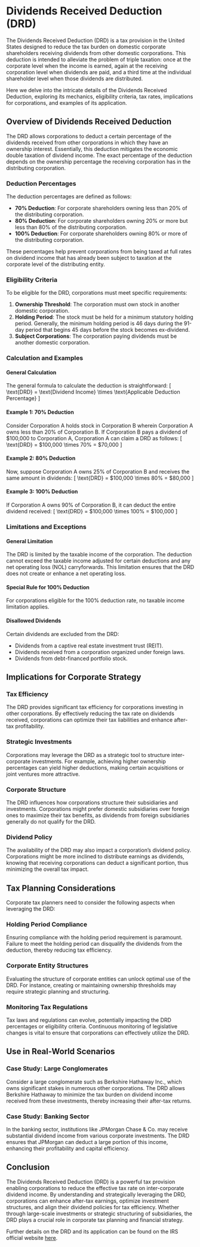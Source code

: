 # Dividends Received Deduction (DRD)

The Dividends Received Deduction (DRD) is a tax provision in the United States designed to reduce the tax burden on domestic corporate shareholders receiving dividends from other domestic corporations. This deduction is intended to alleviate the problem of triple taxation: once at the corporate level when the income is earned, again at the receiving corporation level when dividends are paid, and a third time at the individual shareholder level when those dividends are distributed. 

Here we delve into the intricate details of the Dividends Received Deduction, exploring its mechanics, eligibility criteria, tax rates, implications for corporations, and examples of its application.

## Overview of Dividends Received Deduction

The DRD allows corporations to deduct a certain percentage of the dividends received from other corporations in which they have an ownership interest. Essentially, this deduction mitigates the economic double taxation of dividend income. The exact percentage of the deduction depends on the ownership percentage the receiving corporation has in the distributing corporation.

### Deduction Percentages

The deduction percentages are defined as follows:
- **70% Deduction**: For corporate shareholders owning less than 20% of the distributing corporation.
- **80% Deduction**: For corporate shareholders owning 20% or more but less than 80% of the distributing corporation.
- **100% Deduction**: For corporate shareholders owning 80% or more of the distributing corporation.

These percentages help prevent corporations from being taxed at full rates on dividend income that has already been subject to taxation at the corporate level of the distributing entity.

### Eligibility Criteria

To be eligible for the DRD, corporations must meet specific requirements:
1. **Ownership Threshold**: The corporation must own stock in another domestic corporation.
2. **Holding Period**: The stock must be held for a minimum statutory holding period. Generally, the minimum holding period is 46 days during the 91-day period that begins 45 days before the stock becomes ex-dividend.
3. **Subject Corporations**: The corporation paying dividends must be another domestic corporation.

### Calculation and Examples

#### General Calculation

The general formula to calculate the deduction is straightforward:
\[ \text{DRD} = \text{Dividend Income} \times \text{Applicable Deduction Percentage} \]

#### Example 1: 70% Deduction
Consider Corporation A holds stock in Corporation B wherein Corporation A owns less than 20% of Corporation B. If Corporation B pays a dividend of $100,000 to Corporation A, Corporation A can claim a DRD as follows:
\[ \text{DRD} = \$100,000 \times 70\% = \$70,000 \]

#### Example 2: 80% Deduction
Now, suppose Corporation A owns 25% of Corporation B and receives the same amount in dividends:
\[ \text{DRD} = \$100,000 \times 80\% = \$80,000 \]

#### Example 3: 100% Deduction
If Corporation A owns 90% of Corporation B, it can deduct the entire dividend received:
\[ \text{DRD} = \$100,000 \times 100\% = \$100,000 \]

### Limitations and Exceptions

#### General Limitation

The DRD is limited by the taxable income of the corporation. The deduction cannot exceed the taxable income adjusted for certain deductions and any net operating loss (NOL) carryforwards. This limitation ensures that the DRD does not create or enhance a net operating loss.

#### Special Rule for 100% Deduction

For corporations eligible for the 100% deduction rate, no taxable income limitation applies.

#### Disallowed Dividends

Certain dividends are excluded from the DRD:
- Dividends from a captive real estate investment trust (REIT).
- Dividends received from a corporation organized under foreign laws.
- Dividends from debt-financed portfolio stock.

## Implications for Corporate Strategy

### Tax Efficiency

The DRD provides significant tax efficiency for corporations investing in other corporations. By effectively reducing the tax rate on dividends received, corporations can optimize their tax liabilities and enhance after-tax profitability.

### Strategic Investments

Corporations may leverage the DRD as a strategic tool to structure inter-corporate investments. For example, achieving higher ownership percentages can yield higher deductions, making certain acquisitions or joint ventures more attractive.

### Corporate Structure

The DRD influences how corporations structure their subsidiaries and investments. Corporations might prefer domestic subsidiaries over foreign ones to maximize their tax benefits, as dividends from foreign subsidiaries generally do not qualify for the DRD.

### Dividend Policy

The availability of the DRD may also impact a corporation’s dividend policy. Corporations might be more inclined to distribute earnings as dividends, knowing that receiving corporations can deduct a significant portion, thus minimizing the overall tax impact.

## Tax Planning Considerations

Corporate tax planners need to consider the following aspects when leveraging the DRD:

### Holding Period Compliance

Ensuring compliance with the holding period requirement is paramount. Failure to meet the holding period can disqualify the dividends from the deduction, thereby reducing tax efficiency.

### Corporate Entity Structures

Evaluating the structure of corporate entities can unlock optimal use of the DRD. For instance, creating or maintaining ownership thresholds may require strategic planning and structuring.

### Monitoring Tax Regulations

Tax laws and regulations can evolve, potentially impacting the DRD percentages or eligibility criteria. Continuous monitoring of legislative changes is vital to ensure that corporations can effectively utilize the DRD.

## Use in Real-World Scenarios

### Case Study: Large Conglomerates

Consider a large conglomerate such as Berkshire Hathaway Inc., which owns significant stakes in numerous other corporations. The DRD allows Berkshire Hathaway to minimize the tax burden on dividend income received from these investments, thereby increasing their after-tax returns. 

### Case Study: Banking Sector

In the banking sector, institutions like JPMorgan Chase & Co. may receive substantial dividend income from various corporate investments. The DRD ensures that JPMorgan can deduct a large portion of this income, enhancing their profitability and capital efficiency.

## Conclusion

The Dividends Received Deduction (DRD) is a powerful tax provision enabling corporations to reduce the effective tax rate on inter-corporate dividend income. By understanding and strategically leveraging the DRD, corporations can enhance after-tax earnings, optimize investment structures, and align their dividend policies for tax efficiency. Whether through large-scale investments or strategic structuring of subsidiaries, the DRD plays a crucial role in corporate tax planning and financial strategy.

Further details on the DRD and its application can be found on the IRS official website [here](https://www.irs.gov/pub/irs-pdf/p542.pdf).